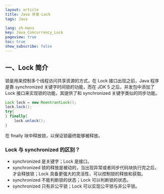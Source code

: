 ```yaml
---
layout: article
title: Java 并发-Lock
tags: Java

lang: zh-Hans
key: Java_Concurrency_Lock
pageview: true
toc: true
show_subscribe: false
---
```


## 一、Lock 简介

锁是用来控制多个线程访问共享资源的方式，在 Lock 接口出现之前，Java 程序是靠 synchronized 关键字时间锁的功能，而在 JDK 5 之后，并发包中添加了 Lock 接口来实现锁的功能，其提供了和 synchronized 关键字类似的同步功能。

```java
Lock lock = new ReentrantLock();
lock.lock();
try{
} finally{
    lock.unlock();
}
```

在 finally 块中释放锁，以保证锁最终能够被释放。

### Lock 与 synchronized 的区别？

- synchronized 是关键字；Lock 是接口。
- synchronized 锁的释放是被动的，当出现异常或者同步代码块执行完之后，才会释放锁；Lock 具备更强大的灵活性，可以控制锁的释放和获取。
- synchronized 不能判断锁的状态；Lock 可以判断锁的状态。
- synchronized 只有非公平锁；Lock 可以实现公平锁与非公平锁。